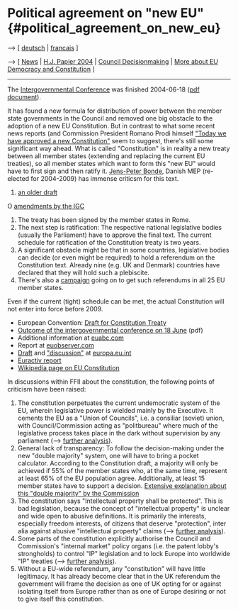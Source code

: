 # Political agreement on \"new EU\" {#political_agreement_on_new_eu}

\--\> \[ [ deutsch](EuKonstit040618De "wikilink") \| [
francais](EuKonstit040618Fr "wikilink") \]

\--\> \[ [ News](SwpatcninoEn "wikilink") \| [ H.J. Papier
2004](Papier04En "wikilink") \| [ Council
Decisionmaking](Cons040518En "wikilink") \| [ More about EU Democracy
and Constitution](EuDemocracyEn "wikilink") \]

------------------------------------------------------------------------

The [Intergovernmental
Conference](http://en.wikipedia.org/wiki/Intergovernmental_Conference "wikilink")
was finished 2004-06-18 ([pdf
document](http://ue.eu.int/ueDocs/cms_Data/docs/pressData/en/misc/81109.pdf "wikilink")).

It has found a new formula for distribution of power between the member
state governments in the Council and removed one big obstacle to the
adoption of a new EU Constitution. But in contrast to what some recent
news reports (and Commission President Romano Prodi himself [\"Today we
have approved a new
Constitution\"](http://www.ue2004.ie/templates/news.asp?sNavlocator=66&list_id=862 "wikilink")
seem to suggest, there\'s still some significant way ahead. What is
called \"Constitution\" is in reality a new treaty between all member
states (extending and replacing the current EU treaties), so all member
states which want to form this \"new EU\" would have to first sign and
then ratify it. [ Jens-Peter Bonde](JensPeterBondeEn "wikilink"), Danish
MEP (re-elected for 2004-2009) has immense criticsm for this text.

1.  [an older
    draft](http://www.europa.eu.int/smartapi/cgi/sga_doc?smartapi!celexapi!prod!CELEXnumdoc&lg=en&numdoc=52003XX0718(01)&model=guichett "wikilink")

O [amendments by the
IGC](http://ue.eu.int/ueDocs/cms_Data/docs/pressData/en/misc/81109.pdf "wikilink")

1.  The treaty has been signed by the member states in Rome.
2.  The next step is ratification: The respective national legislative
    bodies (usually the Parliament) have to approve the final text. The
    current schedule for ratification of the Constitution treaty is two
    years.
3.  A significant obstacle might be that in some countries, legislative
    bodies can decide (or even might be required) to hold a referendum
    on the Constitution text. Already nine (e.g. UK and Denmark)
    countries have declared that they will hold such a plebiscite.
4.  There\'s also a [campaign](http://www.eu04.com/ "wikilink") going on
    to get such referendums in all 25 EU member states.

Even if the current (tight) schedule can be met, the actual Constitution
will not enter into force before 2009.

-   European Convention: [Draft for Constitution Treaty
    ](http://european-convention.eu.int/bienvenue.asp?lang=EN "wikilink")
-   [Outcome of the intergovernmental conference on 18
    June](http://ue.eu.int/ueDocs/cms_Data/docs/pressData/en/misc/81109.pdf "wikilink")
    (pdf)
-   Additional information at
    [euabc.com](http://www.euabc.com/?page_id=207&s=60898f4062f6166ac094ee2563547fed "wikilink")
-   Report at
    [euobserver.com](http://www.euobserver.com/?sid=18&aid=16671 "wikilink")
-   [Draft](http://europa.eu.int/futurum/constitution/index_en.htm "wikilink")
    and
    [\"discussion\"](http://europa.eu.int/futurum/index_en.htm "wikilink")
    at [europa.eu.int](http://europa.eu.int "wikilink")
-   [Euractiv
    report](http://www.euractiv.com/cgi-bin/cgint.exe/1798497-738?204&OIDN=1507895&-home=home "wikilink")
-   [Wikipedia page on EU
    Constitution](http://en.wikipedia.org/wiki/European_constitution "wikilink")

In discussions within FFII about the constitution, the following points
of criticism have been raised:

1.  The constitution perpetuates the current undemocratic system of the
    EU, wherein legislative power is wielded mainly by the Executive. It
    cements the EU as a \"Union of Councils\", i.e. a consiliar (soviet)
    union, with Council/Commission acting as \"politbureau\" where much
    of the legislative process takes place in the dark without
    supervision by any parliament (\--\> [ further
    analysis](EuKonstitCons04En "wikilink")).
2.  General lack of transparency: To follow the decision-making under
    the new \"double majority\" system, one will have to bring a pocket
    calculator. According to the Constitution draft, a majority will
    only be achieved if 55% of the member states who, at the same time,
    represent at least 65% of the EU population agree. Additionally, at
    least 15 member states have to support a decision. [Extensive
    explanation about this \"double majority\" by the
    Commission](http://europa.eu.int/scadplus/constitution/doublemajority_en.htm "wikilink")
3.  The constitution says \"Intellectual property shall be protected\".
    This is bad legislation, because the concept of \"intellectual
    property\" is unclear and wide open to abusive definitions. It is
    primarily the interests, especially freedom interests, of citizens
    that deserve \"protection\", inter alia against abusive
    \"intellectual property\" claims (\--\> [ further
    analysis](EuKonstitProp04En "wikilink")).
4.  Some parts of the constitution explicitly authorise the Council and
    Commission\'s \"internal market\" policy organs (i.e. the patent
    lobby\'s strongholds) to control \"IP\" legislation and to lock
    Europe into worldwide \"IP\" treaties (\--\> [ further
    analysis](EuKonstitMondEn "wikilink")).
5.  Without a EU-wide referendum, any \"constitution\" will have little
    legitimacy. It has already become clear that in the UK referendum
    the government will frame the decision as one of UK opting for or
    against isolating itself from Europe rather than as one of Europe
    desiring or not to give itself this constitution.
